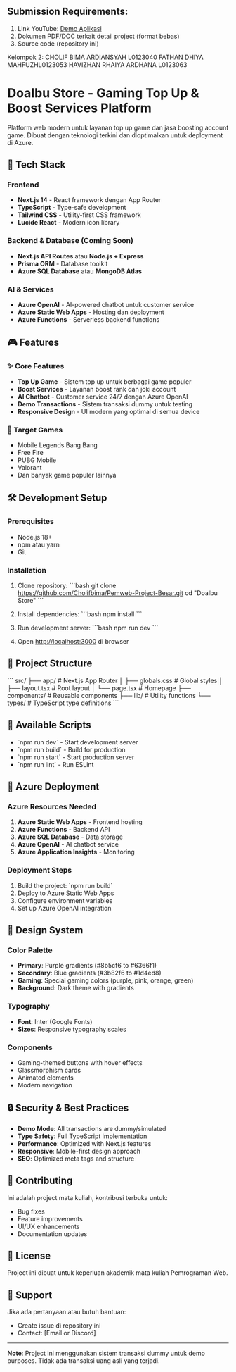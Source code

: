 ## Submission Requirements:
1. Link YouTube: [Demo Aplikasi](https://youtu.be/hnL47_qDj7w)
2. Dokumen PDF/DOC terkait detail project (format bebas)
3. Source code (repository ini)

Kelompok 2:
CHOLIF BIMA ARDIANSYAH L0123040
FATHAN DHIYA MAHFUZHL0123053
HAVIZHAN RHAIYA ARDHANA L0123063

# DoaIbu Store - Gaming Top Up & Boost Services Platform

Platform web modern untuk layanan top up game dan jasa boosting account game. Dibuat dengan teknologi terkini dan dioptimalkan untuk deployment di Azure.

## 🚀 Tech Stack

### Frontend
- **Next.js 14** - React framework dengan App Router
- **TypeScript** - Type-safe development
- **Tailwind CSS** - Utility-first CSS framework
- **Lucide React** - Modern icon library

### Backend & Database (Coming Soon)
- **Next.js API Routes** atau **Node.js + Express**
- **Prisma ORM** - Database toolkit
- **Azure SQL Database** atau **MongoDB Atlas**

### AI & Services
- **Azure OpenAI** - AI-powered chatbot untuk customer service
- **Azure Static Web Apps** - Hosting dan deployment
- **Azure Functions** - Serverless backend functions

## 🎮 Features

### ✨ Core Features
- **Top Up Game** - Sistem top up untuk berbagai game populer
- **Boost Services** - Layanan boost rank dan joki account
- **AI Chatbot** - Customer service 24/7 dengan Azure OpenAI
- **Demo Transactions** - Sistem transaksi dummy untuk testing
- **Responsive Design** - UI modern yang optimal di semua device

### 🎯 Target Games
- Mobile Legends Bang Bang
- Free Fire
- PUBG Mobile
- Valorant
- Dan banyak game populer lainnya

## 🛠️ Development Setup

### Prerequisites
- Node.js 18+ 
- npm atau yarn
- Git

### Installation

1. Clone repository:
\`\`\`bash
git clone https://github.com/Cholifbima/Pemweb-Project-Besar.git
cd "DoaIbu Store"
\`\`\`

2. Install dependencies:
\`\`\`bash
npm install
\`\`\`

3. Run development server:
\`\`\`bash
npm run dev
\`\`\`

4. Open [http://localhost:3000](http://localhost:3000) di browser

## 📁 Project Structure

\`\`\`
src/
├── app/                 # Next.js App Router
│   ├── globals.css     # Global styles
│   ├── layout.tsx      # Root layout
│   └── page.tsx        # Homepage
├── components/         # Reusable components
├── lib/               # Utility functions
└── types/             # TypeScript type definitions
\`\`\`

## 🔧 Available Scripts

- \`npm run dev\` - Start development server
- \`npm run build\` - Build for production
- \`npm run start\` - Start production server
- \`npm run lint\` - Run ESLint

## 🚀 Azure Deployment

### Azure Resources Needed
1. **Azure Static Web Apps** - Frontend hosting
2. **Azure Functions** - Backend API
3. **Azure SQL Database** - Data storage
4. **Azure OpenAI** - AI chatbot service
5. **Azure Application Insights** - Monitoring

### Deployment Steps
1. Build the project: \`npm run build\`
2. Deploy to Azure Static Web Apps
3. Configure environment variables
4. Set up Azure OpenAI integration

## 🎨 Design System

### Color Palette
- **Primary**: Purple gradients (#8b5cf6 to #6366f1)
- **Secondary**: Blue gradients (#3b82f6 to #1d4ed8)
- **Gaming**: Special gaming colors (purple, pink, orange, green)
- **Background**: Dark theme with gradients

### Typography
- **Font**: Inter (Google Fonts)
- **Sizes**: Responsive typography scales

### Components
- Gaming-themed buttons with hover effects
- Glassmorphism cards
- Animated elements
- Modern navigation

## 🔒 Security & Best Practices

- **Demo Mode**: All transactions are dummy/simulated
- **Type Safety**: Full TypeScript implementation
- **Performance**: Optimized with Next.js features
- **Responsive**: Mobile-first design approach
- **SEO**: Optimized meta tags and structure

## 👥 Contributing

Ini adalah project mata kuliah, kontribusi terbuka untuk:
- Bug fixes
- Feature improvements
- UI/UX enhancements
- Documentation updates

## 📄 License

Project ini dibuat untuk keperluan akademik mata kuliah Pemrograman Web.

## 🤝 Support

Jika ada pertanyaan atau butuh bantuan:
- Create issue di repository ini
- Contact: [Email or Discord]

---

**Note**: Project ini menggunakan sistem transaksi dummy untuk demo purposes. Tidak ada transaksi uang asli yang terjadi. 